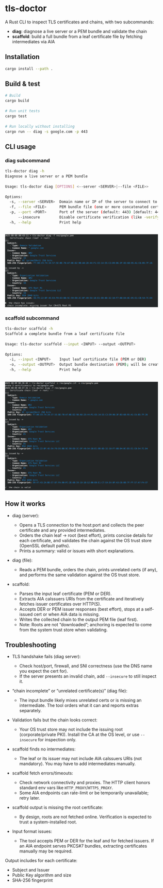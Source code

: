 # tls-doctor

A Rust CLI to inspect TLS certificates and chains, with two subcommands:

- **diag**: diagnose a live server or a PEM bundle and validate the chain
- **scaffold**: build a full bundle from a leaf certificate file by fetching intermediates via AIA



## Installation

```bash
cargo install --path .
```

## Build & test

```bash
# Build
cargo build

# Run unit tests
cargo test

# Run locally without installing
cargo run -- diag -s google.com -p 443
```

## CLI usage

### diag subcommand

```bash
tls-doctor diag -h
Diagnose a live server or a PEM bundle

Usage: tls-doctor diag [OPTIONS] <--server <SERVER>|--file <FILE>>

Options:
  -s, --server <SERVER>  Domain name or IP of the server to connect to
  -f, --file <FILE>      PEM bundle file (one or more concatenated certificates)
  -p, --port <PORT>      Port of the server (default: 443) [default: 443]
      --insecure         Disable certificate verification (like -verify 0). Useful for inspecting invalid chains
  -h, --help             Print help
```
\
![Overview](res/screens/diag.png)


### scaffold subcommand

```bash
tls-doctor scaffold -h
Scaffold a complete bundle from a leaf certificate file

Usage: tls-doctor scaffold --input <INPUT> --output <OUTPUT>

Options:
  -i, --input <INPUT>    Input leaf certificate file (PEM or DER)
  -o, --output <OUTPUT>  Output bundle destination (PEM); will be created/overwritten
  -h, --help             Print help
```
\
![Scaffold](res/screens/scaffold.png)

## How it works

- diag (server):
	- Opens a TLS connection to the host:port and collects the peer certificate and any provided intermediates.
	- Orders the chain leaf → root (best effort), prints concise details for each certificate, and validates the chain against the OS trust store (OpenSSL default paths).
	- Prints a summary: valid or issues with short explanations.

- diag (file):
	- Reads a PEM bundle, orders the chain, prints unrelated certs (if any), and performs the same validation against the OS trust store.

- scaffold:
	- Parses the input leaf certificate (PEM or DER).
	- Extracts AIA caIssuers URIs from the certificate and iteratively fetches issuer certificates over HTTP(S).
	- Accepts DER or PEM issuer responses (best effort), stops at a self-issued cert or when AIA data is missing.
	- Writes the collected chain to the output PEM file (leaf first).
	- Note: Roots are not “downloaded”; anchoring is expected to come from the system trust store when validating.

## Troubleshooting

- TLS handshake fails (diag server):
	- Check host/port, firewall, and SNI correctness (use the DNS name you expect the cert for).
	- If the server presents an invalid chain, add `--insecure` to still inspect it.

- “chain incomplete” or “unrelated certificate(s)” (diag file):
	- The input bundle likely mixes unrelated certs or is missing an intermediate. The tool orders what it can and reports extras separately.

- Validation fails but the chain looks correct:
	- Your OS trust store may not include the issuing root (corporate/private PKI). Install the CA at the OS level, or use `--insecure` for inspection only.

- scaffold finds no intermediates:
	- The leaf or its issuer may not include AIA caIssuers URIs (not mandatory). You may have to add intermediates manually.

- scaffold fetch errors/timeouts:
	- Check network connectivity and proxies. The HTTP client honors standard env vars like `HTTP_PROXY`/`HTTPS_PROXY`.
	- Some AIA endpoints can rate-limit or be temporarily unavailable; retry later.

- scaffold output is missing the root certificate:
	- By design, roots are not fetched online. Verification is expected to trust a system-installed root.

- Input format issues:
	- The tool accepts PEM or DER for the leaf and for fetched issuers. If an AIA endpoint serves PKCS#7 bundles, extracting certificates manually may be required.

Output includes for each certificate:

- Subject and Issuer
- Public Key algorithm and size
- SHA-256 fingerprint
